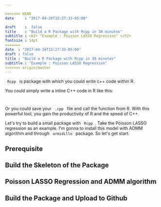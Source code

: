 ```yaml
---

<<<<<<< HEAD
date     : "2017-04-26T15:27:33-05:00"

draft    :  false
title    : "Build a R Package with Rcpp in 30 minutes"
subtitle : <h2> "Example : Poisson LASSO Regression" </h2>
fontsize : 14pt
=======
date  : "2017-04-26T15:27:33-05:00"
draft : false
title : "Build a R Package with Rcpp in 30 minutes"
subtitle : "Example : Poisson LASSO Regression"
>>>>>>> origin/master
---
```


<code> Rcpp </code> is package with which you could write c++ code within R. 

You could simply write a inline C++ code in R like this:

<code>
</code>

Or you could save your <code> .cpp </code> file and call the function from R. With this
powerful tool, you gain the productivity of R and the speed of C++

Let's try to build a small package with <code> Rcpp </code>. Take the Poisson LASSO regression as an 
example. I'm gonna to install this model with ADMM algorithm and through <code> armidillo </code> package.
So let's get start:

## Prerequisite
[//]:# (This is just a comment test)

## Build the Skeleton of the Package

## Poisson LASSO Regression and ADMM algorithm

## Build the Package and Upload to Github
